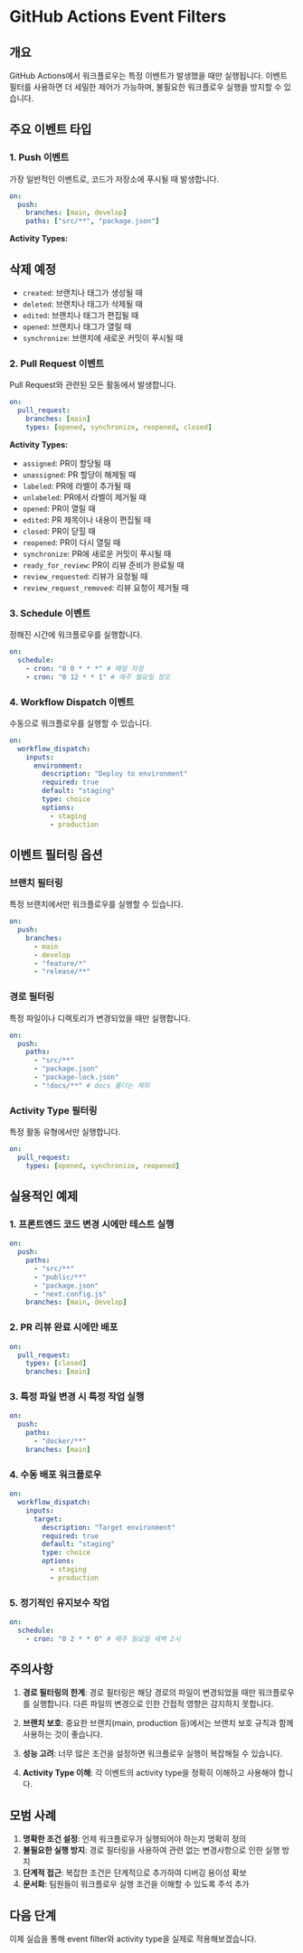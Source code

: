 # GitHub Actions Event Filters

## 개요

GitHub Actions에서 워크플로우는 특정 이벤트가 발생했을 때만 실행됩니다. 이벤트 필터를 사용하면 더 세밀한 제어가 가능하며, 불필요한 워크플로우 실행을 방지할 수 있습니다.

## 주요 이벤트 타입

### 1. Push 이벤트

가장 일반적인 이벤트로, 코드가 저장소에 푸시될 때 발생합니다.

```yaml
on:
  push:
    branches: [main, develop]
    paths: ["src/**", "package.json"]
```

**Activity Types:**

## 삭제 예정

- `created`: 브랜치나 태그가 생성될 때
- `deleted`: 브랜치나 태그가 삭제될 때
- `edited`: 브랜치나 태그가 편집될 때
- `opened`: 브랜치나 태그가 열릴 때
- `synchronize`: 브랜치에 새로운 커밋이 푸시될 때

### 2. Pull Request 이벤트

Pull Request와 관련된 모든 활동에서 발생합니다.

```yaml
on:
  pull_request:
    branches: [main]
    types: [opened, synchronize, reopened, closed]
```

**Activity Types:**

- `assigned`: PR이 할당될 때
- `unassigned`: PR 할당이 해제될 때
- `labeled`: PR에 라벨이 추가될 때
- `unlabeled`: PR에서 라벨이 제거될 때
- `opened`: PR이 열릴 때
- `edited`: PR 제목이나 내용이 편집될 때
- `closed`: PR이 닫힐 때
- `reopened`: PR이 다시 열릴 때
- `synchronize`: PR에 새로운 커밋이 푸시될 때
- `ready_for_review`: PR이 리뷰 준비가 완료될 때
- `review_requested`: 리뷰가 요청될 때
- `review_request_removed`: 리뷰 요청이 제거될 때

### 3. Schedule 이벤트

정해진 시간에 워크플로우를 실행합니다.

```yaml
on:
  schedule:
    - cron: "0 0 * * *" # 매일 자정
    - cron: "0 12 * * 1" # 매주 월요일 정오
```

### 4. Workflow Dispatch 이벤트

수동으로 워크플로우를 실행할 수 있습니다.

```yaml
on:
  workflow_dispatch:
    inputs:
      environment:
        description: "Deploy to environment"
        required: true
        default: "staging"
        type: choice
        options:
          - staging
          - production
```

## 이벤트 필터링 옵션

### 브랜치 필터링

특정 브랜치에서만 워크플로우를 실행할 수 있습니다.

```yaml
on:
  push:
    branches:
      - main
      - develop
      - "feature/*"
      - "release/**"
```

### 경로 필터링

특정 파일이나 디렉토리가 변경되었을 때만 실행합니다.

```yaml
on:
  push:
    paths:
      - "src/**"
      - "package.json"
      - "package-lock.json"
      - "!docs/**" # docs 폴더는 제외
```

### Activity Type 필터링

특정 활동 유형에서만 실행합니다.

```yaml
on:
  pull_request:
    types: [opened, synchronize, reopened]
```

## 실용적인 예제

### 1. 프론트엔드 코드 변경 시에만 테스트 실행

```yaml
on:
  push:
    paths:
      - "src/**"
      - "public/**"
      - "package.json"
      - "next.config.js"
    branches: [main, develop]
```

### 2. PR 리뷰 완료 시에만 배포

```yaml
on:
  pull_request:
    types: [closed]
    branches: [main]
```

### 3. 특정 파일 변경 시 특정 작업 실행

```yaml
on:
  push:
    paths:
      - "docker/**"
    branches: [main]
```

### 4. 수동 배포 워크플로우

```yaml
on:
  workflow_dispatch:
    inputs:
      target:
        description: "Target environment"
        required: true
        default: "staging"
        type: choice
        options:
          - staging
          - production
```

### 5. 정기적인 유지보수 작업

```yaml
on:
  schedule:
    - cron: "0 2 * * 0" # 매주 일요일 새벽 2시
```

## 주의사항

1. **경로 필터링의 한계**: 경로 필터링은 해당 경로의 파일이 변경되었을 때만 워크플로우를 실행합니다. 다른 파일의 변경으로 인한 간접적 영향은 감지하지 못합니다.

2. **브랜치 보호**: 중요한 브랜치(main, production 등)에서는 브랜치 보호 규칙과 함께 사용하는 것이 좋습니다.

3. **성능 고려**: 너무 많은 조건을 설정하면 워크플로우 실행이 복잡해질 수 있습니다.

4. **Activity Type 이해**: 각 이벤트의 activity type을 정확히 이해하고 사용해야 합니다.

## 모범 사례

1. **명확한 조건 설정**: 언제 워크플로우가 실행되어야 하는지 명확히 정의
2. **불필요한 실행 방지**: 경로 필터링을 사용하여 관련 없는 변경사항으로 인한 실행 방지
3. **단계적 접근**: 복잡한 조건은 단계적으로 추가하여 디버깅 용이성 확보
4. **문서화**: 팀원들이 워크플로우 실행 조건을 이해할 수 있도록 주석 추가

## 다음 단계

이제 실습을 통해 event filter와 activity type을 실제로 적용해보겠습니다.
